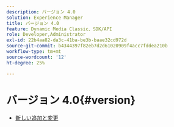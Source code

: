 ```yaml
---
description: バージョン 4.0
solution: Experience Manager
title: バージョン 4.0
feature: Dynamic Media Classic、SDK/API
role: Developer,Administrator
exl-id: 22b4aa82-da3c-41ba-be3b-baae32cd972d
source-git-commit: b4344397f82eb7d2d61020909f4acc7fddea210b
workflow-type: tm+mt
source-wordcount: '12'
ht-degree: 25%

---
```


# バージョン 4.0{#version}

* [新しい追加と変更](r-4-0-new.md)
